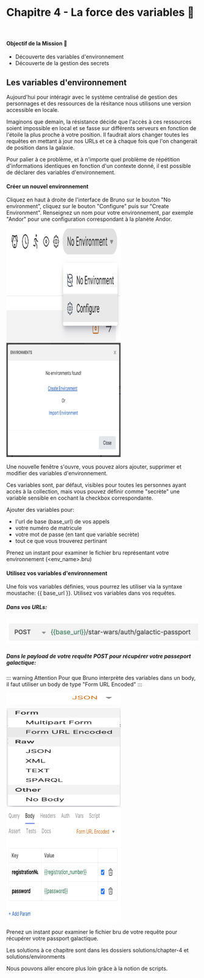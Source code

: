 # Chapitre 4 - La force des variables 💪
&nbsp;

#### Objectif de la Mission 🎯
- Découverte des variables d'environnement
- Découverte de la gestion des secrets

## Les variables d'environnement

Aujourd'hui pour intéragir avec le système centralisé de gestion des personnages et des ressources de la résitance nous utilisons une version accessible en locale.

Imaginons que demain, la résistance décide que l'accès à ces ressources soient impossible en local et se fasse sur différents serveurs en fonction de l'étoile la plus proche à votre position. Il faudrait alors changer toutes les requêtes en mettant à jour nos URLs et ce à chaque fois que l'on changerait de position dans la galaxie.

Pour palier à ce problème, et à n'importe quel problème de répétition d'informations identiques en fonction d'un contexte donné, il est possible de déclarer des variables d'environnement.

#### Créer un nouvel environnement

Cliquez en haut à droite de l'interface de Bruno sur le bouton "No environment", cliquez sur le bouton "Configure" puis sur "Create Environment".
Renseignez un nom pour votre environnement, par exemple "Andor" pour une configuration correspondant à la planète Andor.


<img src="./assets/bruno_configure_env_menu.png" width="300" height="300">
<img src="./assets/bruno_configure_env_popup.png" width="300" height="300">

Une nouvelle fenêtre s'ouvre, vous pouvez alors ajouter, supprimer et modifier des variables d'environnement.

Ces variables sont, par défaut, visibles pour toutes les personnes ayant accès à la collection, mais vous pouvez définir comme "secrète" une variable sensible en cochant la checkbox correspondante. 

Ajouter des variables pour:
- l'url de base (base_url) de vos appels
- votre numéro de matricule
- votre mot de passe (en tant que variable secrète)
- tout ce que vous trouverez pertinant

Prenez un instant pour examiner le fichier bru représentant votre environnement (<env_name>.bru)

#### Utilisez vos variables d'environnement

Une fois vos variables définies, vous pourrez les utiliser via la syntaxe moustache: &#123;&#123; base_url &#125;&#125;.
Utilisez vos variables dans vos requêtes.

##### Dans vos URLs:

<img src="./assets/bruno_var_env_in_url.png">

##### Dans le payload de votre requête POST pour récupérer votre passeport galactique:

::: warning Attention
Pour que Bruno interprète des variables dans un body, il faut utiliser un body de type "Form URL Encoded"
:::

<img src="./assets/bruno_set_body_form_url_encoded.png" width="300" height="300">
<img src="./assets/bruno_set_body_with_env_vars.png" width="300" height="300">

Prenez un instant pour examiner le fichier bru de votre requête pour récupérer votre passport galactique.

<Solution title="Besoint d'un coup de main ?">
Les solutions à ce chapitre sont dans les dossiers solutions/chapter-4 et solutions/environments
</Solution>

Nous pouvons aller encore plus loin grâce à la notion de scripts.